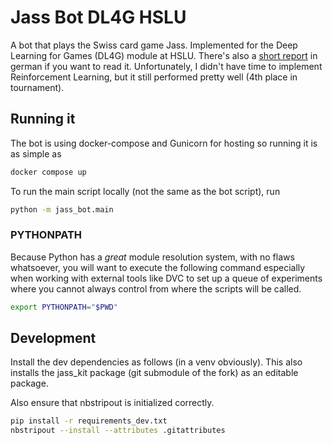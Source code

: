 # Jass Bot DL4G HSLU

A bot that plays the Swiss card game Jass. Implemented for the Deep Learning for Games (DL4G) module at HSLU. There's also a [short report](./report/Jass-Queen.pdf) in german if you want to read it.
Unfortunately, I didn't have time to implement Reinforcement Learning, but it still performed pretty well (4th place in tournament).

## Running it

The bot is using docker-compose and Gunicorn for hosting so running it is as simple as 

```bash
docker compose up
```

To run the main script locally (not the same as the bot script), run

```bash
python -m jass_bot.main
```

### PYTHONPATH

Because Python has a _great_ module resolution system, with no flaws whatsoever, you will want to execute the following command especially when working with external tools like DVC to set up a queue of experiments where you cannot always control from where the scripts will be called.


```zsh
export PYTHONPATH="$PWD"
```

## Development

Install the dev dependencies as follows (in a venv obviously).
This also installs the jass_kit package (git submodule of the fork) as an editable package.

Also ensure that nbstripout is initialized correctly.

```bash
pip install -r requirements_dev.txt
nbstripout --install --attributes .gitattributes
```
